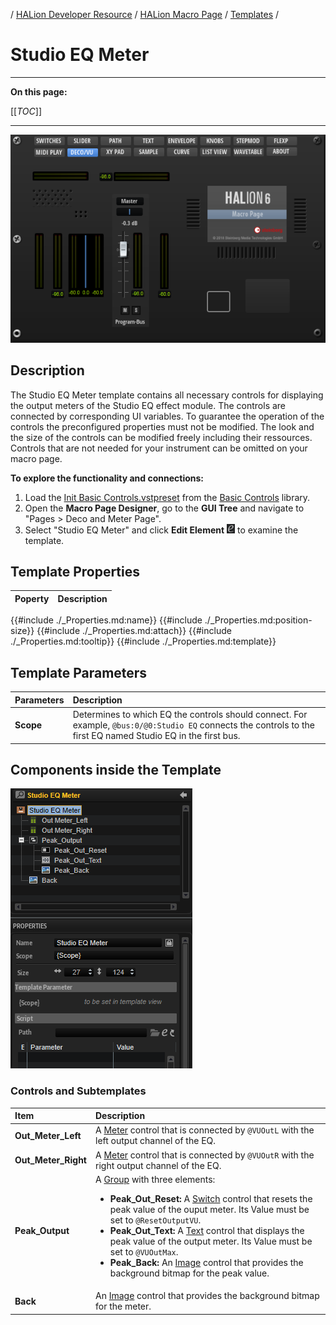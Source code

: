 / [HALion Developer Resource](../../HALion-Developer-Resource.md) / [HALion Macro Page](./HALion-Macro-Page.md) / [Templates](./Templates.md) /

# Studio EQ Meter

---

**On this page:**

[[_TOC_]]

---

![Deco/VU](../images/Deco-VU-Page.png)

## Description

The Studio EQ Meter template contains all necessary controls for displaying the output meters of the Studio EQ effect module. The controls are connected by corresponding UI variables. To guarantee the operation of the controls the preconfigured properties must not be modified. The look and the size of the controls can be modified freely including their ressources. Controls that are not needed for your instrument can be omitted on your macro page.

**To explore the functionality and connections:**

1. Load the [Init Basic Controls.vstpreset](../vstpresets/Init%20Basic%20Controls.vstpreset) from the [Basic Controls](./Exploring-Templates.md#basic-controls) library.
2. Open the **Macro Page Designer**, go to the **GUI Tree** and navigate to "Pages > Deco and Meter Page". 
3. Select "Studio EQ Meter" and click **Edit Element** ![Edit Element](../images/EditElement.PNG) to examine the template.

## Template Properties

|Poperty|Description|
|:-|:-|
{{#include ./_Properties.md:name}}
{{#include ./_Properties.md:position-size}}
{{#include ./_Properties.md:attach}}
{{#include ./_Properties.md:tooltip}}
{{#include ./_Properties.md:template}}

## Template Parameters

|Parameters|Description|
|:-|:-|
|**Scope**|Determines to which EQ the controls should connect. For example, ``@bus:0/@0:Studio EQ`` connects the controls to the first EQ named Studio EQ in the first bus.|

## Components inside the Template

![Studio EQ Meter Template](../images/Studio-EQ-Meter-Template.PNG)

### Controls and Subtemplates

|Item|Description|
|:-|:-|
|**Out_Meter_Left**|A [Meter](./Meter.md) control that is connected by ``@VUOutL`` with the left output channel of the EQ.|
|**Out_Meter_Right**|A [Meter](./Meter.md) control that is connected by ``@VUOutR`` with the right output channel of the EQ.|
|**Peak_Output**|A [Group](./Group.md) with three elements:<ul><li>**Peak_Out_Reset:** A [Switch](./Switch.md) control that resets the peak value of the ouput meter. Its Value must be set to ``@ResetOutputVU``.</li><li>**Peak_Out_Text:** A [Text](./Text.md) control that displays the peak value of the output meter. Its Value must be set to ``@VUOutMax``.</li><li>**Peak_Back:** An [Image](./Image.md) control that provides the background bitmap for the peak value.</li></ul>|
|**Back**|An [Image](./Image.md) control that provides the background bitmap for the meter.|
